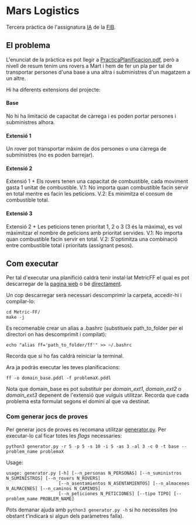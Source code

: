 # Mars Logistics

Tercera pràctica de l'assignatura [IA](https://www.fib.upc.edu/en/studies/bachelors-degrees/bachelor-degree-informatics-engineering/curriculum/syllabus/IA) de la [FIB](https://www.fib.upc.edu/).   

## El problema

L'enunciat de la pràctica es pot llegir a [PracticaPlanificacion.pdf](PracticaPlanificacion.pdf), però a nivell de resum tenim uns rovers a Mart i hem de fer un pla per tal de transportar persones d'una base a una altra i subministres d'un magatzem a un altre.

Hi ha diferents extensions del projecte:
#### Base
No hi ha limitació de capacitat de càrrega i es poden portar persones i subministres alhora.

#### Extensió 1
Un rover pot transportar màxim de dos persones o una càrrega de subministres (no es poden barrejar).

#### Extensió 2
Extensió 1 + Els rovers tenen una capacitat de combustible, cada moviment gasta 1 unitat de combustible.
V.1: No importa quan combustible facin servir en total mentre es facin les peticions.
V.2: Es minimitza el consum de combustible total.

#### Extensió 3
Extensió 2 + Les peticions tenen prioritat 1, 2 o 3 (3 és la màxima), es vol màximitzar el nombre de peticions amb prioritat servides.
V.1: No importa quan combustible facin servir en total.
V.2: S'optimitza una combinació entre combustible total i prioritats (assignant pesos).

## Com executar

Per tal d'executar una planifició caldrà tenir instal·lat MetricFF el qual es pot descarregar de la [pagina web](http://fai.cs.uni-saarland.de/hoffmann/ff.html) o bé [directament](./Metric-FF.zip).

Un cop descarregar serà necessari descomprimir la carpeta, accedir-hi i compilar-lo:
```
cd Metric-FF/
make -j
```

Es recomenable crear un alias a .bashrc (substitueix path_to_folder per el directori on has descomprimit i compilat):
```
echo "alias ff='path_to_folder/ff'" >> ~/.bashrc
```
Recorda que si ho fas caldrà reiniciar la terminal.

Ara ja podràs executar les teves planificacions:
```
ff -o domain_base.pddl -f problemaX.pddl
```
Nota que domain_base es pot substituir per *domain_ext1*, *domain_ext2* o *domain_ext3* depenent de l'extensió que vulguis utilitzar.
Recorda que cada problema esta formulat segons el domini al que va destinat.

### Com generar jocs de proves

Per generar jocs de proves es recomana utilitzar [generator.py](./generator.py).
Per executar-lo cal ficar totes les *flags* necessaries:
```
python3 generator.py -r 5 -p 5 -s 10 -i 5 -as 3 -al 3 -c 0 -t base --problem_name problemaX
```
Usage:
```
usage: generator.py [-h] [--n_personas N_PERSONAS] [--n_suministros N_SUMINISTROS] [--n_rovers N_ROVERS]
                    [--n_asentamientos N_ASENTAMIENTOS] [--n_almacenes N_ALMACENES] [--n_caminos N_CAMINOS]
                    [--n_peticiones N_PETICIONES] [--tipo TIPO] [--problem_name PROBLEM_NAME]
```

Pots demanar ajuda amb `python3 generator.py -h` si ho necessites (no obstant t'indicarà si algun dels paràmetres falla).
